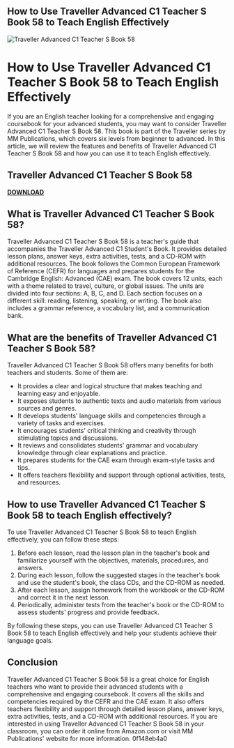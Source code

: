 ## How to Use Traveller Advanced C1 Teacher S Book 58 to Teach English Effectively

 
![Traveller Advanced C1 Teacher S Book 58](https://encrypted-tbn2.gstatic.com/images?q=tbn:ANd9GcTVZO8wt4KPuUq3Hz3YGdaSYTZBcGj1Jc8xhD5gll9-MvXNkgXaqFzAI8s)

 
# How to Use Traveller Advanced C1 Teacher S Book 58 to Teach English Effectively
  
If you are an English teacher looking for a comprehensive and engaging coursebook for your advanced students, you may want to consider Traveller Advanced C1 Teacher S Book 58. This book is part of the Traveller series by MM Publications, which covers six levels from beginner to advanced. In this article, we will review the features and benefits of Traveller Advanced C1 Teacher S Book 58 and how you can use it to teach English effectively.
 
## Traveller Advanced C1 Teacher S Book 58


[**DOWNLOAD**](https://www.google.com/url?q=https%3A%2F%2Furluss.com%2F2tKCb7&sa=D&sntz=1&usg=AOvVaw1k29QVh_LXKULstb3mvLin)

  
## What is Traveller Advanced C1 Teacher S Book 58?
  
Traveller Advanced C1 Teacher S Book 58 is a teacher's guide that accompanies the Traveller Advanced C1 Student's Book. It provides detailed lesson plans, answer keys, extra activities, tests, and a CD-ROM with additional resources. The book follows the Common European Framework of Reference (CEFR) for languages and prepares students for the Cambridge English: Advanced (CAE) exam. The book covers 12 units, each with a theme related to travel, culture, or global issues. The units are divided into four sections: A, B, C, and D. Each section focuses on a different skill: reading, listening, speaking, or writing. The book also includes a grammar reference, a vocabulary list, and a communication bank.
  
## What are the benefits of Traveller Advanced C1 Teacher S Book 58?
  
Traveller Advanced C1 Teacher S Book 58 offers many benefits for both teachers and students. Some of them are:
  
- It provides a clear and logical structure that makes teaching and learning easy and enjoyable.
- It exposes students to authentic texts and audio materials from various sources and genres.
- It develops students' language skills and competencies through a variety of tasks and exercises.
- It encourages students' critical thinking and creativity through stimulating topics and discussions.
- It reviews and consolidates students' grammar and vocabulary knowledge through clear explanations and practice.
- It prepares students for the CAE exam through exam-style tasks and tips.
- It offers teachers flexibility and support through optional activities, tests, and resources.

## How to use Traveller Advanced C1 Teacher S Book 58 to teach English effectively?
  
To use Traveller Advanced C1 Teacher S Book 58 to teach English effectively, you can follow these steps:

1. Before each lesson, read the lesson plan in the teacher's book and familiarize yourself with the objectives, materials, procedures, and answers.
2. During each lesson, follow the suggested stages in the teacher's book and use the student's book, the class CDs, and the CD-ROM as needed.
3. After each lesson, assign homework from the workbook or the CD-ROM and correct it in the next lesson.
4. Periodically, administer tests from the teacher's book or the CD-ROM to assess students' progress and provide feedback.

By following these steps, you can use Traveller Advanced C1 Teacher S Book 58 to teach English effectively and help your students achieve their language goals.
  
## Conclusion
  
Traveller Advanced C1 Teacher S Book 58 is a great choice for English teachers who want to provide their advanced students with a comprehensive and engaging coursebook. It covers all the skills and competencies required by the CEFR and the CAE exam. It also offers teachers flexibility and support through detailed lesson plans, answer keys, extra activities, tests, and a CD-ROM with additional resources. If you are interested in using Traveller Advanced C1 Teacher S Book 58 in your classroom, you can order it online from Amazon.com or visit MM Publications' website for more information.
 0f148eb4a0
